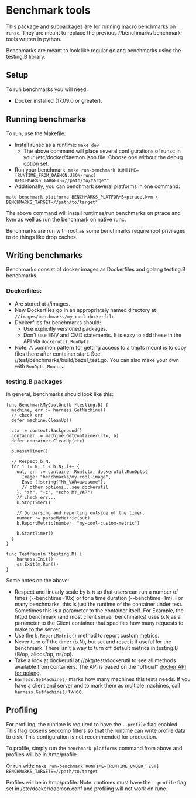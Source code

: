 # Benchmark tools

This package and subpackages are for running macro benchmarks on `runsc`. They
are meant to replace the previous //benchmarks benchmark-tools written in
python.

Benchmarks are meant to look like regular golang benchmarks using the testing.B
library.

## Setup

To run benchmarks you will need:

*   Docker installed (17.09.0 or greater).

## Running benchmarks

To run, use the Makefile:

-   Install runsc as a runtime: `make dev`
    -   The above command will place several configurations of runsc in your
        /etc/docker/daemon.json file. Choose one without the debug option set.
-   Run your benchmark: `make run-benchmark
    RUNTIME=[RUNTIME_FROM_DAEMON.JSON/runc]
    BENCHMARKS_TARGETS=//path/to/target"`
-   Additionally, you can benchmark several platforms in one command:

```
make benchmark-platforms BENCHMARKS_PLATFORMS=ptrace,kvm \
BENCHMARKS_TARGET=//path/to/target"
```

The above command will install runtimes/run benchmarks on ptrace and kvm as well
as run the benchmark on native runc.

Benchmarks are run with root as some benchmarks require root privileges to do
things like drop caches.

## Writing benchmarks

Benchmarks consist of docker images as Dockerfiles and golang testing.B
benchmarks.

### Dockerfiles:

*   Are stored at //images.
*   New Dockerfiles go in an appropriately named directory at
    `//images/benchmarks/my-cool-dockerfile`.
*   Dockerfiles for benchmarks should:
    *   Use explicitly versioned packages.
    *   Don't use ENV and CMD statements. It is easy to add these in the API via
        `dockerutil.RunOpts`.
*   Note: A common pattern for getting access to a tmpfs mount is to copy files
    there after container start. See: //test/benchmarks/build/bazel_test.go. You
    can also make your own with `RunOpts.Mounts`.

### testing.B packages

In general, benchmarks should look like this:

```golang
func BenchmarkMyCoolOne(b *testing.B) {
  machine, err := harness.GetMachine()
  // check err
  defer machine.CleanUp()

  ctx := context.Background()
  container := machine.GetContainer(ctx, b)
  defer container.CleanUp(ctx)

  b.ResetTimer()

  // Respect b.N.
  for i := 0; i < b.N; i++ {
    out, err := container.Run(ctx, dockerutil.RunOpts{
      Image: "benchmarks/my-cool-image",
      Env: []string{"MY_VAR=awesome"},
      // other options...see dockerutil
    }, "sh", "-c", "echo MY_VAR")
    // check err...
    b.StopTimer()

    // Do parsing and reporting outside of the timer.
    number := parseMyMetric(out)
    b.ReportMetric(number, "my-cool-custom-metric")

    b.StartTimer()
  }
}

func TestMain(m *testing.M) {
    harness.Init()
    os.Exit(m.Run())
}
```

Some notes on the above:

*   Respect and linearly scale by `b.N` so that users can run a number of times
    (--benchtime=10x) or for a time duration (--benchtime=1m). For many
    benchmarks, this is just the runtime of the container under test. Sometimes
    this is a parameter to the container itself. For Example, the httpd
    benchmark (and most client server benchmarks) uses b.N as a parameter to the
    Client container that specifies how many requests to make to the server.
*   Use the `b.ReportMetric()` method to report custom metrics.
*   Never turn off the timer (b.N), but set and reset it if useful for the
    benchmark. There isn't a way to turn off default metrics in testing.B (B/op,
    allocs/op, ns/op).
*   Take a look at dockerutil at //pkg/test/dockerutil to see all methods
    available from containers. The API is based on the "official"
    [docker API for golang](https://pkg.go.dev/mod/github.com/docker/docker).
*   `harness.GetMachine()` marks how many machines this tests needs. If you have
    a client and server and to mark them as multiple machines, call
    `harness.GetMachine()` twice.

## Profiling

For profiling, the runtime is required to have the `--profile` flag enabled.
This flag loosens seccomp filters so that the runtime can write profile data to
disk. This configuration is not recommended for production.

To profile, simply run the `benchmark-platforms` command from above and profiles
will be in /tmp/profile.

Or run with: `make run-benchmark RUNTIME=[RUNTIME_UNDER_TEST]
BENCHMARKS_TARGETS=//path/to/target`

Profiles will be in /tmp/profile. Note: runtimes must have the `--profile` flag
set in /etc/docker/daemon.conf and profiling will not work on runc.
